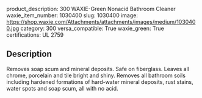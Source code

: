 product_description: 300 WAXIE-Green Nonacid Bathroom Cleaner
waxie_item_number: 1030400
slug: 1030400
image: https://shop.waxie.com/Attachments/attachments/images/medium/1030400.jpg
category: 300
versa_compatible: True
waxie_green: True
certifications: UL 2759

## Description
Removes soap scum and mineral deposits. Safe on fiberglass. Leaves all chrome, porcelain and tile bright and shiny. Removes all bathroom soils including hardened formations of hard-water mineral deposits, rust stains, water spots and soap scum, all with no acid.

